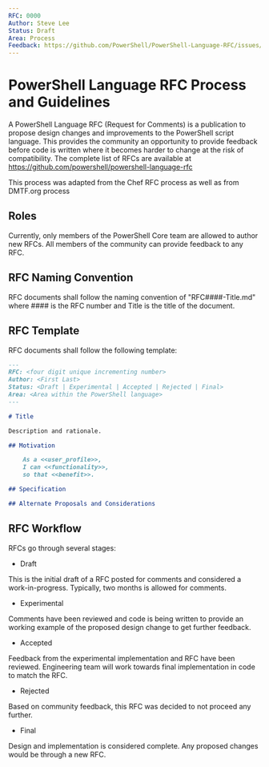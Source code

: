 ```yaml
---
RFC: 0000
Author: Steve Lee
Status: Draft
Area: Process
Feedback: https://github.com/PowerShell/PowerShell-Language-RFC/issues/5
---
```


# PowerShell Language RFC Process and Guidelines

A PowerShell Language RFC (Request for Comments) is a publication to propose 
design changes and improvements to the PowerShell script language.  This
provides the community an opportunity to provide feedback before code is
written where it becomes harder to change at the risk of compatibility. The
complete list of RFCs are available at
https://github.com/powershell/powershell-language-rfc

This process was adapted from the Chef RFC process as well as from DMTF.org process

## Roles

Currently, only members of the PowerShell Core team are allowed to author
new RFCs.  All members of the community can provide feedback to any RFC.

## RFC Naming Convention

RFC documents shall follow the naming convention of "RFC####-Title.md" where #### is 
the RFC number and Title is the title of the document.

## RFC Template

RFC documents shall follow the following template:

```markdown
---
RFC: <four digit unique incrementing number>
Author: <First Last>
Status: <Draft | Experimental | Accepted | Rejected | Final>
Area: <Area within the PowerShell language>
---

# Title

Description and rationale.

## Motivation

    As a <<user_profile>>,
    I can <<functionality>>,
    so that <<benefit>>.

## Specification

## Alternate Proposals and Considerations

```

## RFC Workflow

RFCs go through several stages:

* Draft

This is the initial draft of a RFC posted for comments and considered a
work-in-progress.  Typically, two months is allowed for comments.

* Experimental

Comments have been reviewed and code is being written to provide an working
example of the proposed design change to get further feedback.

* Accepted

Feedback from the experimental implementation and RFC have been reviewed.
Engineering team will work towards final implementation in code to match
the RFC.

* Rejected

Based on community feedback, this RFC was decided to not proceed any further.

* Final

Design and implementation is considered complete.  Any proposed changes 
would be through a new RFC.
